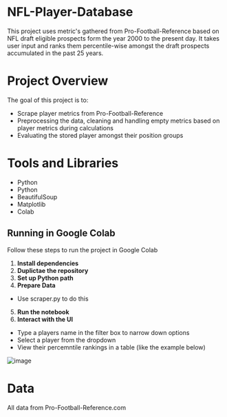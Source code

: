 # NFL-Player-Database
This project uses metric's gathered from Pro-Football-Reference based on NFL draft eligible prospects form the year 2000 to the present day. It takes user input and ranks them percentile-wise amongst the draft prospects accumulated in the past 25 years.

# Project Overview
The goal of this project is to:
- Scrape player metrics from Pro-Football-Reference
- Preprocessing the data, cleaning and handling empty metrics based on player metrics during calculations
- Evaluating the stored player amongst their position groups

# Tools and Libraries
- Python
- Python
- BeautifulSoup
- Matplotlib
- Colab

## Running in Google Colab
Follow these steps to run the project in Google Colab
1. **Install dependencies**
2. **Duplictae the repository**
3. **Set up Python path**
4. **Prepare Data**
  - Use scraper.py to do this
5. **Run the notebook**
6. **Interact with the UI**
  - Type a players name in the filter box to narrow down options
  - Select a player from the dropdown
  - View their percemntile rankings in a table (like the example below)

![image](https://github.com/user-attachments/assets/fd3a3891-8327-4edd-8dc7-cff7b54b2b04)

# Data
All data from Pro-Football-Reference.com
